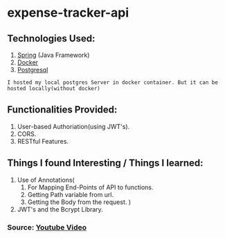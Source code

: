 # expense-tracker-api

## Technologies Used:
1. [Spring](https://spring.io/) (Java Framework)
2. [Docker](https://www.docker.com/)
3. [Postgresql](https://www.postgresql.org/)

```I hosted my local postgres Server in docker container. But it can be hosted locally(without docker)``` 

## Functionalities Provided:
1. User-based Authoriation(using JWT's).
2. CORS.
3. RESTful Features.

## Things I found Interesting / Things I learned:
1. Use of Annotations(
    1. For Mapping End-Points of API to functions.
    2. Getting Path variable from url.
    3. Getting the Body from the request.
    )
2. JWT's and the Bcrypt Library.

### Source: [Youtube Video](https://www.youtube.com/watch?v=5VUjP1wMqoE&t=6684s)
